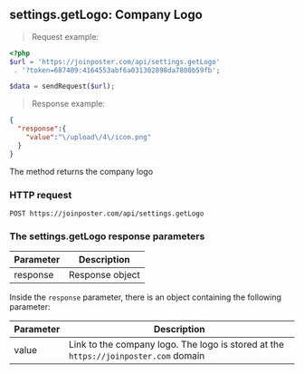 ## settings.getLogo: Company Logo

> Request example:

```php
<?php
$url = 'https://joinposter.com/api/settings.getLogo'
 . '?token=687409:4164553abf6a031302898da7800b59fb';

$data = sendRequest($url);
```

> Response example:

```json
{
  "response":{
    "value":"\/upload\/4\/icon.png"
  }
}
```

The method returns the company logo

### HTTP request

`POST https://joinposter.com/api/settings.getLogo`

### The settings.getLogo response parameters

Parameter | Description
--------- | -----------
response | Response object

Inside the `response` parameter, there is an object containing the following parameter:

Parameter | Description
--------- | -----------
value | Link to the company logo. The logo is stored at the `https://joinposter.com` domain

